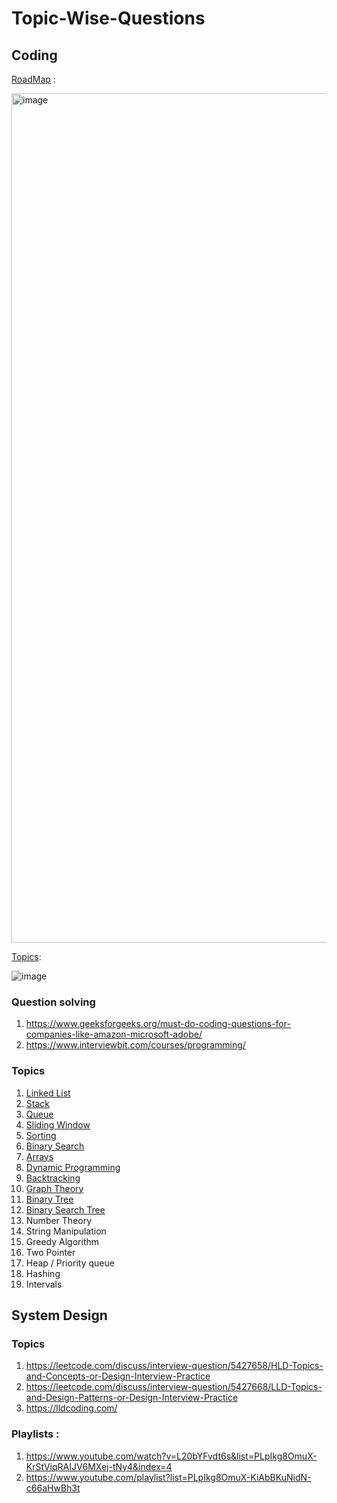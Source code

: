 # Topic-Wise-Questions
## Coding

[RoadMap](https://neetcode.io/) : 

<img width="1359" alt="image" src="https://github.com/AakankshaShah/Topic-Wise-Questions/assets/55951533/d1f206e8-adc9-48e5-a422-fba9a3e28ec7">

[Topics](https://blog.algomaster.io/p/how-i-mastered-data-structures-and-algorithms):

![image](https://github.com/AakankshaShah/Topic-Wise-Questions/assets/55951533/47429756-772e-40f4-9246-65a46a6f0911)




### Question solving 
 
1. https://www.geeksforgeeks.org/must-do-coding-questions-for-companies-like-amazon-microsoft-adobe/
2. https://www.interviewbit.com/courses/programming/



### Topics

1. [Linked List](https://github.com/AakankshaShah/Topic-Wise-Questions/blob/main/LinkedList.md)
2. [Stack](https://github.com/AakankshaShah/Topic-Wise-Questions/blob/main/Stack.md)
3. [Queue](https://github.com/AakankshaShah/Topic-Wise-Questions/blob/main/Queue.md)
4. [Sliding Window](https://github.com/AakankshaShah/Topic-Wise-Questions/blob/main/SlidingWindow.md)
5. [Sorting](https://github.com/AakankshaShah/Topic-Wise-Questions/blob/main/Sorting.md)
6. [Binary Search](https://github.com/AakankshaShah/Topic-Wise-Questions/blob/main/BinarySearch.md)
7. [Arrays](https://github.com/AakankshaShah/Topic-Wise-Questions/blob/main/Arrays.md)
8. [Dynamic Programming](https://github.com/AakankshaShah/Topic-Wise-Questions/blob/main/DynamicProgramming.md)
9. [Backtracking](https://github.com/AakankshaShah/Topic-Wise-Questions/blob/main/Backtracking.md)
10. [Graph Theory](https://github.com/AakankshaShah/Topic-Wise-Questions/blob/main/Graphs.md)
11. [Binary Tree](https://github.com/AakankshaShah/Topic-Wise-Questions/blob/main/BinaryTree.md)
12. [Binary Search Tree](https://github.com/AakankshaShah/Topic-Wise-Questions/blob/main/BinarySearchTree.md)
13. Number Theory
14. String Manipulation
15. Greedy Algorithm
16. Two Pointer
17. Heap / Priority queue
18. Hashing
19. Intervals


## System Design 

### Topics 

1. https://leetcode.com/discuss/interview-question/5427658/HLD-Topics-and-Concepts-or-Design-Interview-Practice
2. https://leetcode.com/discuss/interview-question/5427668/LLD-Topics-and-Design-Patterns-or-Design-Interview-Practice
3. https://lldcoding.com/

### Playlists :
1. https://www.youtube.com/watch?v=L20bYFvdt6s&list=PLpIkg8OmuX-KrStViqRAIJV6MXej-tNy4&index=4
2. https://www.youtube.com/playlist?list=PLpIkg8OmuX-KiAbBKuNidN-c66aHwBh3t
